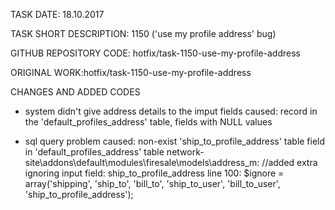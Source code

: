 TASK DATE: 18.10.2017

TASK SHORT DESCRIPTION: 1150 ('use my profile address' bug)

GITHUB REPOSITORY CODE: hotfix/task-1150-use-my-profile-address

ORIGINAL WORK:hotfix/task-1150-use-my-profile-address

CHANGES AND ADDED CODES
  - system didn't give address details to the imput fields
	  caused: record in the 'default_profiles_address' table, fields with NULL values

  - sql query problem
  	caused: non-exist 'ship_to_profile_address' table field in 'default_profiles_address' table 
  	network-site\addons\default\modules\firesale\models\address_m: 
	  	//added extra ignoring input field: ship_to_profile_address
	  	line 100: $ignore = array('shipping', 'ship_to', 'bill_to', 'ship_to_user', 'bill_to_user', 'ship_to_profile_address');
